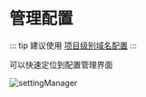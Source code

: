 # 管理配置

::: tip
建议使用 <ColorIcon icon="domainConfig" /> [项目级别域名配置](./projectLevelDomainConfig.md)
:::

可以快速定位到配置管理界面

![settingManager](/img/settingManager.png)
